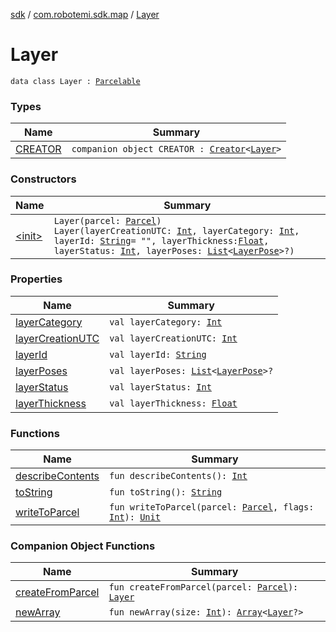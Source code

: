 [sdk](../../index.md) / [com.robotemi.sdk.map](../index.md) / [Layer](./index.md)

# Layer

`data class Layer : `[`Parcelable`](https://developer.android.com/reference/android/os/Parcelable.html)

### Types

| Name | Summary |
|---|---|
| [CREATOR](-c-r-e-a-t-o-r/index.md) | `companion object CREATOR : `[`Creator`](https://developer.android.com/reference/android/os/Parcelable/Creator.html)`<`[`Layer`](./index.md)`>` |

### Constructors

| Name | Summary |
|---|---|
| [&lt;init&gt;](-init-.md) | `Layer(parcel: `[`Parcel`](https://developer.android.com/reference/android/os/Parcel.html)`)`<br>`Layer(layerCreationUTC: `[`Int`](https://kotlinlang.org/api/latest/jvm/stdlib/kotlin/-int/index.html)`, layerCategory: `[`Int`](https://kotlinlang.org/api/latest/jvm/stdlib/kotlin/-int/index.html)`, layerId: `[`String`](https://kotlinlang.org/api/latest/jvm/stdlib/kotlin/-string/index.html)` = "", layerThickness: `[`Float`](https://kotlinlang.org/api/latest/jvm/stdlib/kotlin/-float/index.html)`, layerStatus: `[`Int`](https://kotlinlang.org/api/latest/jvm/stdlib/kotlin/-int/index.html)`, layerPoses: `[`List`](https://kotlinlang.org/api/latest/jvm/stdlib/kotlin.collections/-list/index.html)`<`[`LayerPose`](../-layer-pose/index.md)`>?)` |

### Properties

| Name | Summary |
|---|---|
| [layerCategory](layer-category.md) | `val layerCategory: `[`Int`](https://kotlinlang.org/api/latest/jvm/stdlib/kotlin/-int/index.html) |
| [layerCreationUTC](layer-creation-u-t-c.md) | `val layerCreationUTC: `[`Int`](https://kotlinlang.org/api/latest/jvm/stdlib/kotlin/-int/index.html) |
| [layerId](layer-id.md) | `val layerId: `[`String`](https://kotlinlang.org/api/latest/jvm/stdlib/kotlin/-string/index.html) |
| [layerPoses](layer-poses.md) | `val layerPoses: `[`List`](https://kotlinlang.org/api/latest/jvm/stdlib/kotlin.collections/-list/index.html)`<`[`LayerPose`](../-layer-pose/index.md)`>?` |
| [layerStatus](layer-status.md) | `val layerStatus: `[`Int`](https://kotlinlang.org/api/latest/jvm/stdlib/kotlin/-int/index.html) |
| [layerThickness](layer-thickness.md) | `val layerThickness: `[`Float`](https://kotlinlang.org/api/latest/jvm/stdlib/kotlin/-float/index.html) |

### Functions

| Name | Summary |
|---|---|
| [describeContents](describe-contents.md) | `fun describeContents(): `[`Int`](https://kotlinlang.org/api/latest/jvm/stdlib/kotlin/-int/index.html) |
| [toString](to-string.md) | `fun toString(): `[`String`](https://kotlinlang.org/api/latest/jvm/stdlib/kotlin/-string/index.html) |
| [writeToParcel](write-to-parcel.md) | `fun writeToParcel(parcel: `[`Parcel`](https://developer.android.com/reference/android/os/Parcel.html)`, flags: `[`Int`](https://kotlinlang.org/api/latest/jvm/stdlib/kotlin/-int/index.html)`): `[`Unit`](https://kotlinlang.org/api/latest/jvm/stdlib/kotlin/-unit/index.html) |

### Companion Object Functions

| Name | Summary |
|---|---|
| [createFromParcel](create-from-parcel.md) | `fun createFromParcel(parcel: `[`Parcel`](https://developer.android.com/reference/android/os/Parcel.html)`): `[`Layer`](./index.md) |
| [newArray](new-array.md) | `fun newArray(size: `[`Int`](https://kotlinlang.org/api/latest/jvm/stdlib/kotlin/-int/index.html)`): `[`Array`](https://kotlinlang.org/api/latest/jvm/stdlib/kotlin/-array/index.html)`<`[`Layer`](./index.md)`?>` |
